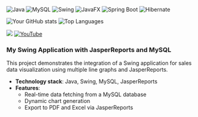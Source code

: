 ![Java](https://img.shields.io/badge/Java-ED8B00?style=for-the-badge&logo=java&logoColor=white)
![MySQL](https://img.shields.io/badge/MySQL-4479A1?style=for-the-badge&logo=mysql&logoColor=white)
![Swing](https://img.shields.io/badge/Swing-696969?style=for-the-badge&logo=java&logoColor=white)
![JavaFX](https://img.shields.io/badge/JavaFx-FF8C00?style=for-the-badge&logo=java&logoColor=white)
![Spring Boot](https://img.shields.io/badge/SpringBoot-008000?style=for-the-badge&logo=java&logoColor=white)
![Hibernate](https://img.shields.io/badge/Hibernate-4682B4?style=for-the-badge&logo=java&logoColor=white) 

![Your GitHub stats](https://github-readme-stats.vercel.app/api?username=renboy1222&show_icons=true&theme=radical)  ![Top Languages](https://github-readme-stats.vercel.app/api/top-langs/?username=renboy1222&layout=compact&theme=radical)


![](https://komarev.com/ghpvc/?username=renboy1222&color=green) [![YouTube](https://img.shields.io/badge/YouTube-red?style=flat&logo=youtube)](https://www.youtube.com/@javaprogrammingwithaldrin6583)


### My Swing Application with JasperReports and MySQL
This project demonstrates the integration of a Swing application for sales data visualization using multiple line graphs and JasperReports.
- **Technology stack**: Java, Swing, MySQL, JasperReports
- **Features**:
  - Real-time data fetching from a MySQL database
  - Dynamic chart generation
  - Export to PDF and Excel via JasperReports
